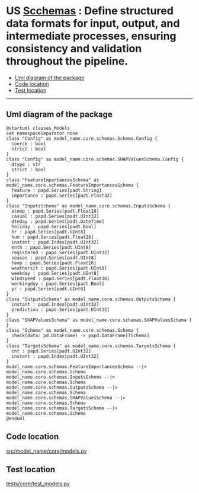 # US [Scchemas](./backlog_mlops_regresion.md) : Define structured data formats for input, output, and intermediate processes, ensuring consistency and validation throughout the pipeline.

- [Uml diagram of the package](#uml-diagram-of-the-package)
- [Code location](#code-location)
- [Test location](#test-location)

------------

## Uml diagram of the package

```plantuml
@startuml classes_Models
set namespaceSeparator none
class "Config" as model_name.core.schemas.Schema.Config {
  coerce : bool
  strict : bool
}
class "Config" as model_name.core.schemas.SHAPValuesSchema.Config {
  dtype : str
  strict : bool
}
class "FeatureImportancesSchema" as model_name.core.schemas.FeatureImportancesSchema {
  feature : papd.Series[padt.String]
  importance : papd.Series[padt.Float32]
}
class "InputsSchema" as model_name.core.schemas.InputsSchema {
  atemp : papd.Series[padt.Float16]
  casual : papd.Series[padt.UInt32]
  dteday : papd.Series[padt.DateTime]
  holiday : papd.Series[padt.Bool]
  hr : papd.Series[padt.UInt8]
  hum : papd.Series[padt.Float16]
  instant : papd.Index[padt.UInt32]
  mnth : papd.Series[padt.UInt8]
  registered : papd.Series[padt.UInt32]
  season : papd.Series[padt.UInt8]
  temp : papd.Series[padt.Float16]
  weathersit : papd.Series[padt.UInt8]
  weekday : papd.Series[padt.UInt8]
  windspeed : papd.Series[padt.Float16]
  workingday : papd.Series[padt.Bool]
  yr : papd.Series[padt.UInt8]
}
class "OutputsSchema" as model_name.core.schemas.OutputsSchema {
  instant : papd.Index[padt.UInt32]
  prediction : papd.Series[padt.UInt32]
}
class "SHAPValuesSchema" as model_name.core.schemas.SHAPValuesSchema {
}
class "Schema" as model_name.core.schemas.Schema {
  check(data: pd.DataFrame) -> papd.DataFrame[TSchema]
}
class "TargetsSchema" as model_name.core.schemas.TargetsSchema {
  cnt : papd.Series[padt.UInt32]
  instant : papd.Index[padt.UInt32]
}
model_name.core.schemas.FeatureImportancesSchema --|> model_name.core.schemas.Schema
model_name.core.schemas.InputsSchema --|> model_name.core.schemas.Schema
model_name.core.schemas.OutputsSchema --|> model_name.core.schemas.Schema
model_name.core.schemas.SHAPValuesSchema --|> model_name.core.schemas.Schema
model_name.core.schemas.TargetsSchema --|> model_name.core.schemas.Schema
@enduml

```

## Code location

[src/model_name/core/models.py](../src/model_name/core/schemas.py)

## Test location

[tests/core/test_models.py](../tests/core/schemas.py)
